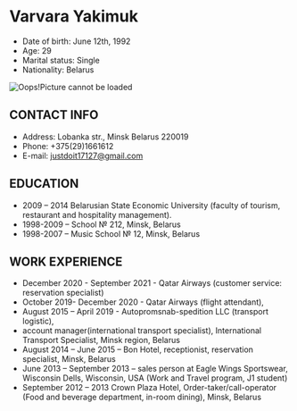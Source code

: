 # Varvara Yakimuk

* Date of birth: June 12th, 1992
* Age: 29
* Marital status: Single
* Nationality: Belarus

![Oops!Picture cannot be loaded](/rsschool-cv/picture.jpg)

## CONTACT INFO

* Address:  Lobanka str., Minsk Belarus 220019
* Phone: +375(29)1661612
* E-mail: justdoit17127@gmail.com


## EDUCATION

* 2009 – 2014 Belarusian State Economic University (faculty of tourism, restaurant and hospitality management).
* 1998-2009 – School № 212, Minsk, Belarus 
* 1998-2007 – Music School № 12, Minsk, Belarus


## WORK EXPERIENCE

* December 2020 - September 2021 - Qatar Airways (customer service: reservation specialist)
* October 2019- December 2020 -  Qatar Airways (flight attendant),
* August 2015 – April 2019 - Autopromsnab-spedition LLC (transport logistic), 
* account manager(international transport specialist), International Transport Specialist, Minsk region, Belarus
* August 2014 – June 2015 – Bon Hotel, receptionist, reservation specialist, Minsk, Belarus
* June 2013 – September 2013 – sales person at Eagle Wings Sportswear, Wisconsin Dells, Wisconsin, USA (Work and Travel program, J1 student)
* September 2012 – 2013 Crown Plaza Hotel, Order-taker/call-operator (Food and beverage department, in-room dining), Minsk, Belarus






 




